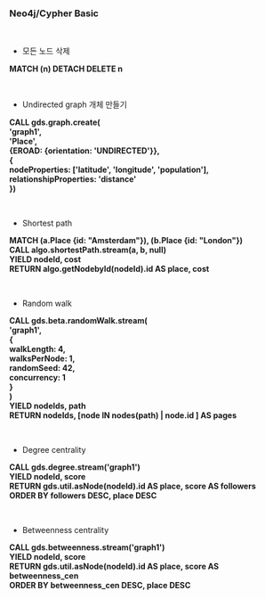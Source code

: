 ### Neo4j/Cypher Basic
<br>

- 모든 노드 삭제


**MATCH (n) DETACH DELETE n**

<br>

- Undirected graph 개체 만들기

**CALL gds.graph.create(<br>
    'graph1',<br>
    'Place',<br>
    {EROAD: {orientation: 'UNDIRECTED'}},<br>
    {   <br>
       nodeProperties: ['latitude', 'longitude', 'population'],<br>
        relationshipProperties: 'distance'<br>
     })**

<br>

- Shortest path

**MATCH (a.Place {id: "Amsterdam"}), (b.Place {id: "London"})<br>
CALL algo.shortestPath.stream(a, b, null)<br>
YIELD nodeId, cost<br>
RETURN algo.getNodebyId(nodeId).id AS place, cost**<br>

<br>

- Random walk

**CALL gds.beta.randomWalk.stream(<br>
  'graph1',<br>
  {<br>
    walkLength: 4,<br>
    walksPerNode: 1,<br>
    randomSeed: 42,<br>
    concurrency: 1<br>
  }<br>
)<br>
YIELD nodeIds, path<br>
RETURN nodeIds, [node IN nodes(path) | node.id ] AS pages**

<br>

- Degree centrality

**CALL gds.degree.stream('graph1')<br>
YIELD nodeId, score<br>
RETURN gds.util.asNode(nodeId).id AS place, score AS followers<br>
ORDER BY followers DESC, place DESC**

<br>

- Betweenness centrality

**CALL gds.betweenness.stream('graph1')<br>
YIELD nodeId, score<br>
RETURN gds.util.asNode(nodeId).id AS place, score AS betweenness_cen<br>
ORDER BY betweenness_cen DESC, place DESC**

<br>



